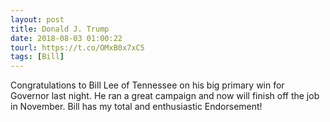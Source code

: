 ```yaml
---
layout: post
title: Donald J. Trump
date: 2018-08-03 01:00:22
tourl: https://t.co/OMxB0x7xC5
tags: [Bill]
---
```

Congratulations to Bill Lee of Tennessee on his big primary win for Governor last night.  He ran a great campaign and now will finish off the job in November. Bill has my total and enthusiastic Endorsement!